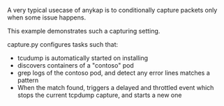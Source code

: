 A very typical usecase of anykap is to conditionally capture packets only when
some issue happens.

This example demonstrates such a capturing setting.

capture.py configures tasks such that:

* tcudump is automatically started on installing
* discovers containers of a "contoso" pod
* grep logs of the contoso pod, and detect any error lines matches a pattern
* When the match found, triggers a delayed and throttled event which
  stops the current tcpdump capture, and starts a new one

